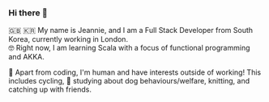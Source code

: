 

<!--
**beannie-j/beannie-j** is a ✨ _special_ ✨ repository because its `README.md` (this file) appears on your GitHub profile.

Here are some ideas to get you started:

- 🔭 I’m currently working on ...
- 🌱 I’m currently learning ...
- 👯 I’m looking to collaborate on ...
- 🤔 I’m looking for help with ...
- 💬 Ask me about ...
- 📫 How to reach me: ...
- 😄 Pronouns: ...
- ⚡ Fun fact: ...
-->
### Hi there 👋
:uk: :kr: My name is Jeannie, and I am a Full Stack Developer from South Korea, currently working in London.  
:nerd_face: Right now, I am learning Scala with a focus of functional programming and AKKA.

:honey_pot: Apart from coding, I'm human and have interests outside of working! This includes cycling, :dog: studying about dog behaviours/welfare, knitting, and catching up with friends. 

